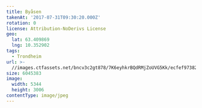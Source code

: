 ```yaml
---
title: Byåsen
takenAt: '2017-07-31T09:30:20.000Z'
rotation: 0
license: Attribution-NoDerivs License
geo:
  lat: 63.409869
  lng: 10.352902
tags:
  - Trondheim
url: >-
  //images.ctfassets.net/bncv3c2gt878/7K6eyhkrBQdRMjZoUVG5Kk/ecfef9738241397d0ff47d9c383e7d61/bysen_36295108185_o
size: 6045383
image:
  width: 5344
  height: 3006
contentType: image/jpeg
---
```


